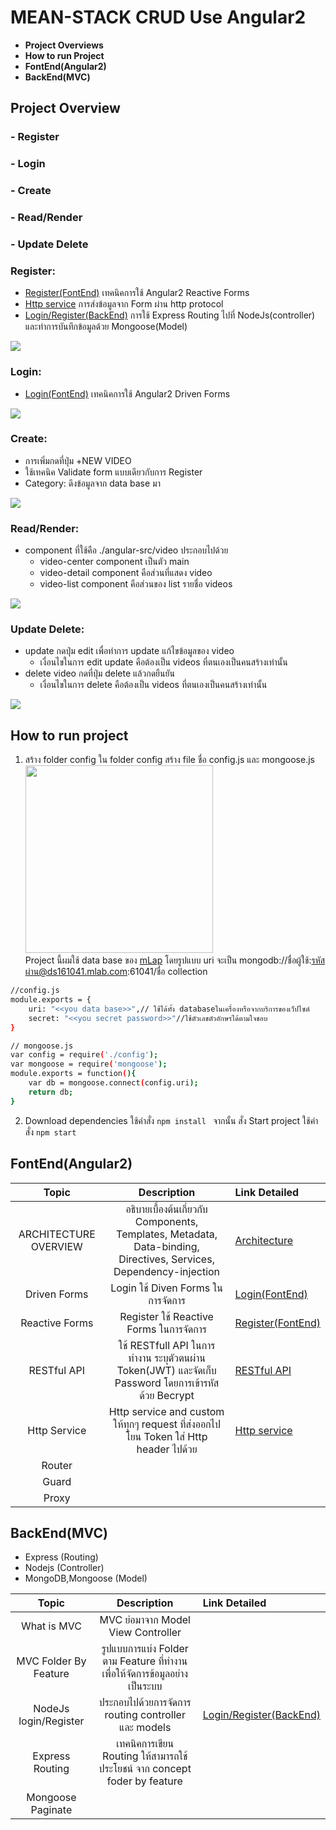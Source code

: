 # MEAN-STACK CRUD Use Angular2
- **Project Overviews**
- **How to run Project**
- **FontEnd(Angular2)**
- **BackEnd(MVC)**
 ## Project Overview
 ### - Register
 ### - Login
 ### - Create  
 ### - Read/Render
 ### - Update Delete 
  ### Register: 
  * [Register(FontEnd)](angular-src/src/app/components/register/README.md) เทคนิคการใช้ Angular2 Reactive Forms 
  * [Http service](angular-src/README/HTTP/README.md) การส่งข้อมูลจาก Form ผ่าน http protocol
  * [Login/Register(BackEnd)](app/users/README.md) การใช้ Express Routing ไปที่ NodeJs(controller) และทำการบันทึกข้อมูลด้วย Mongoose(Model)
<a href="https://github.com/wudtichaikarun/mean-video-colletion/blob/master/angular-src/src/assets/images/register.png" target="_blank">
    <img border="0" src="https://github.com/wudtichaikarun/mean-video-colletion/blob/master/angular-src/src/assets/images/register.png" />
</a>
 
 ### Login: 
 * [Login(FontEnd)](angular-src/src/app/components/login/README.md) เทคนิคการใช้ Angular2 Driven Forms 
<a href="https://github.com/wudtichaikarun/mean-video-colletion/blob/master/angular-src/src/assets/images/login.png" target="_blank">
    <img border="0" src="https://github.com/wudtichaikarun/mean-video-colletion/blob/master/angular-src/src/assets/images/login.png" />
</a>

 ### Create:
 * การเพิ่มกดที่ปุ่ม +NEW VIDEO
 * ใช้เทคนิค Validate form แบบเดียวกับการ Register
 * Category: ดึงข้อมูลจาก data base มา
 <a href="https://github.com/wudtichaikarun/mean-video-colletion/blob/master/angular-src/src/assets/images/create.png" target="_blank">
    <img border="0" src="https://github.com/wudtichaikarun/mean-video-colletion/blob/master/angular-src/src/assets/images/create.png" />
</a>

 ### Read/Render:
 * component ที่ใช้คือ ./angular-src/video ประกอบไปด้วย
    * video-center component เป็นตัว main
    * video-detail component คือส่วนที่แสดง video
    * video-list component คือส่วนของ list รายชื่อ videos
 <a href="https://github.com/wudtichaikarun/mean-video-colletion/blob/master/angular-src/src/assets/images/read-render.png" target="_blank">
    <img border="0" src="https://github.com/wudtichaikarun/mean-video-colletion/blob/master/angular-src/src/assets/images/read-render.png" />
</a>

 ### Update Delete: 
 * update กดปุ่ม edit เพื่อทำการ update แก้ไขข้อมูลของ video
    * เงื่อนไขในการ edit update คือต้องเป็น videos ที่ตนเองเป็นคนสร้างเท่านั้น
 * delete video กดที่ปุ่ม delete แล้วกดยืนยัน
    * เงื่อนไขในการ delete คือต้องเป็น videos ที่ตนเองเป็นคนสร้างเท่านั้น
    
 <a href="https://github.com/wudtichaikarun/mean-video-colletion/blob/master/angular-src/src/assets/images/update-delete.png" target="_blank">
    <img border="0" src="https://github.com/wudtichaikarun/mean-video-colletion/blob/master/angular-src/src/assets/images/update-delete.png" />
</a>

 ## How to run project
 1. สร้าง folder config ใน folder config สร้าง file ชื่อ config.js และ mongoose.js<br>
    <a href="http://www.mx7.com/view2/zZHryFJweBZoYCuj" target="_blank">
        <img border="0" width="300" height="300" src="http://www.mx7.com/i/22b/EecXAE.png" />
    </a><br>
Project นี้ผมใช้ data base ของ <a href="https://mlab.com/login/">mLap</a> โดยรูปแบบ uri จะเป็น mongodb://ชื่อผู้ใช้:รหัสผ่าน@ds161041.mlab.com:61041/ชื่อ collection
```sh
//config.js
module.exports = {
    uri: "<<you data base>>",// ใช้ได้ทั้ง databaseในเครื่องหรือจากบริการของเว็ปไซต์
    secret: "<<you secret password>>"//ใช้ตัวเลขตัวอักษรได้ตามใจชอบ
}
```
```sh
// mongoose.js
var config = require('./config');
var mongoose = require('mongoose');
module.exports = function(){
    var db = mongoose.connect(config.uri);
    return db;
}
```
        
 2. Download dependencies ใช้คำสั่ง <code>npm install </code> จากนั้น สั่ง Start project ใช้คำสั่ง <code>npm start</code> 

 ## FontEnd(Angular2)
| Topic                         | Description                                 | Link Detailed                            |
|:---------------------------------:|:-------------------------------------------:|:-----------------------------------|
| ARCHITECTURE OVERVIEW |อธิบายเบื้องต้นเกี่ยวกับ Components, Templates, Metadata, Data-binding, Directives, Services, Dependency-injection    |[Architecture](angular-src/README/archetecture/README.md)|
| Driven Forms | Login ใช้ Diven Forms ในการจัดการ |[Login(FontEnd)](angular-src/src/app/components/login/README.md)|
| Reactive Forms| Register ใช้ Reactive Forms  ในการจัดการ |[Register(FontEnd)](angular-src/src/app/components/register/README.md)|
| RESTful API   | ใช้ RESTfull API ในการทำงาน ระบุตัวตนผ่าน Token(JWT) และจัดเก็บ Password โดยการเข้ารหัสด้วย Becrypt |[RESTful API](angular-src/README/RESTful/README.md)|
| Http Service  | Http service and custom ให้ทุกๆ request ที่ส่งออกไปโยน Token ใส่ Http header ไปด้วย |[Http service](angular-src/README/HTTP/README.md)                         |
| Router |                                      |                                    |
| Guard             |                                             |                                    |
| Proxy              |                                             |                                    |


 ## BackEnd(MVC)
 - Express (Routing)
 - Nodejs (Controller)
 - MongoDB,Mongoose (Model)

| Topic                         | Description                                 | Link Detailed                            |
|:---------------------------------:|:-------------------------------------------:|:-----------------------------------|
| What is MVC| MVC ย่อมาจาก Model View Controller  |                                    |
| MVC Folder By Feature | รูปแบบการแบ่ง Folder ตาม Feature ที่ทำงานเพื่อให้จัดการข้อมูลอย่างเป็นระบบ|                                    |
| NodeJs login/Register |ประกอบไปด้วยการจัดการ routing controller และ models |[Login/Register(BackEnd)](app/users/README.md)|
| Express Routing | เทคนิคการเขียน Routing ให้สามารถใช้ประโยชน์ จาก concept foder by feature |                                    |
| Mongoose Paginate            |                                             |                                    |

